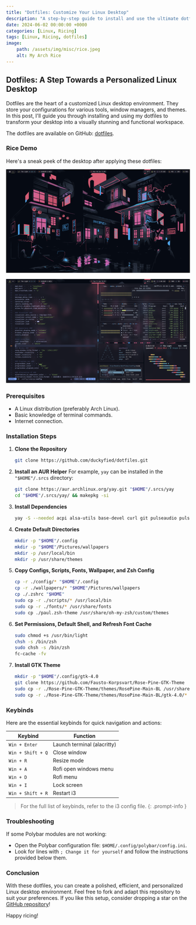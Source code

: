 ```yaml
---
title: "Dotfiles: Customize Your Linux Desktop"
description: "A step-by-step guide to install and use the ultimate dotfiles for a personalized Linux experience."
date: 2024-06-02 00:00:00 +0000
categories: [Linux, Ricing]
tags: [Linux, Ricing, dotfiles]
image: 
    path: /assets/img/misc/rice.jpeg
    alt: My Arch Rice
---
```


## Dotfiles: A Step Towards a Personalized Linux Desktop

Dotfiles are the heart of a customized Linux desktop environment. They store your configurations for various tools, window managers, and themes. In this post, I'll guide you through installing and using my dotfiles to transform your desktop into a visually stunning and functional workspace.

The dotfiles are available on GitHub: [dotfiles](https://github.com/paulrounak/dotfiles).

### Rice Demo

Here's a sneak peek of the desktop after applying these dotfiles:

![Screenshot 1](/assets/img/misc/clean_rice.jpeg)

![Screenshot 2](/assets/img/misc/rice.jpeg)

### Prerequisites
- A Linux distribution (preferably Arch Linux).
- Basic knowledge of terminal commands.
- Internet connection.

### Installation Steps

1. **Clone the Repository**
   ```bash
   git clone https://github.com/duckyfied/dotfiles.git
   ```

2. **Install an AUR Helper**
   For example, `yay` can be installed in the `"$HOME"/.srcs` directory:
   ```bash
   git clone https://aur.archlinux.org/yay.git "$HOME"/.srcs/yay
   cd "$HOME"/.srcs/yay/ && makepkg -si
   ```

3. **Install Dependencies**
   ```bash
   yay -S --needed acpi alsa-utils base-devel curl git pulseaudio pulseaudio-alsa xorg xorg-xinit alacritty btop code dunst feh ffcast firefox i3-gaps i3lock-color i3-resurrect libnotify light mpc mpd ncmpcpp nemo neofetch neovim oh-my-zsh-git pacman-contrib papirus-icon-theme pfetch picom polybar ranger rofi scrot slop xclip zathura zathura-pdf-mupdf zsh
   ```

4. **Create Default Directories**
   ```bash
   mkdir -p "$HOME"/.config
   mkdir -p "$HOME"/Pictures/wallpapers
   mkdir -p /usr/local/bin
   mkdir -p /usr/share/themes
   ```

5. **Copy Configs, Scripts, Fonts, Wallpaper, and Zsh Config**
   ```bash
   cp -r ./config/* "$HOME"/.config
   cp -r ./wallpapers/* "$HOME"/Pictures/wallpapers
   cp ./.zshrc "$HOME"
   sudo cp -r ./scripts/* /usr/local/bin
   sudo cp -r ./fonts/* /usr/share/fonts
   sudo cp ./paul.zsh-theme /usr/share/oh-my-zsh/custom/themes
   ```

6. **Set Permissions, Default Shell, and Refresh Font Cache**
   ```bash
   sudo chmod +s /usr/bin/light
   chsh -s /bin/zsh
   sudo chsh -s /bin/zsh
   fc-cache -fv
   ```

7. **Install GTK Theme**
   ```bash
   mkdir -p "$HOME"/.config/gtk-4.0
   git clone https://github.com/Fausto-Korpsvart/Rose-Pine-GTK-Theme
   sudo cp -r ./Rose-Pine-GTK-Theme/themes/RosePine-Main-BL /usr/share/themes/RosePine-Main
   sudo cp -r ./Rose-Pine-GTK-Theme/themes/RosePine-Main-BL/gtk-4.0/* "$HOME"/.config/gtk-4.0
   ```

### Keybinds

Here are the essential keybinds for quick navigation and actions:

| Keybind             | Function                             |
|---------------------|--------------------------------------|
| `Win + Enter`       | Launch terminal (alacritty)          |
| `Win + Shift + Q`   | Close window                         |
| `Win + R`           | Resize mode                          |
| `Win + A`           | Rofi open windows menu               |
| `Win + D`           | Rofi menu                            |
| `Win + I`           | Lock screen                          |
| `Win + Shift + R`   | Restart i3                           |

>For the full list of keybinds, refer to the i3 config file.
{: .prompt-info }

### Troubleshooting

If some Polybar modules are not working:
- Open the Polybar configuration file: `$HOME/.config/polybar/config.ini`.
- Look for lines with `; Change it for yourself` and follow the instructions provided below them.

### Conclusion

With these dotfiles, you can create a polished, efficient, and personalized Linux desktop environment. Feel free to fork and adapt this repository to suit your preferences. If you like this setup, consider dropping a star on the [GitHub repository](https://github.com/duckyfied/dotfiles)!

Happy ricing!
